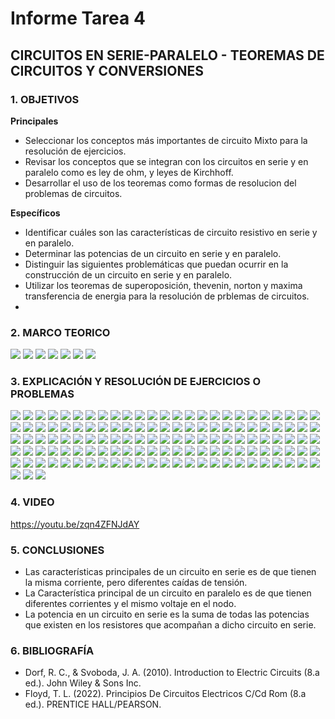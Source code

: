 # Informe Tarea 4
## CIRCUITOS EN SERIE-PARALELO - TEOREMAS DE CIRCUITOS Y CONVERSIONES
### 1. OBJETIVOS

**Principales**
- Seleccionar los conceptos más importantes de circuito Mixto para la resolución de ejercicios.
- Revisar los conceptos que se integran con los circuitos en serie y en paralelo como es ley de ohm, y leyes de Kirchhoff.
- Desarrollar el uso de los teoremas como formas de resolucion del problemas de circuitos.

**Específicos**

- Identificar cuáles son las características de circuito resistivo en serie y en paralelo.
- Determinar las potencias de un circuito en serie y en paralelo.
- Distinguir las siguientes problemáticas que puedan ocurrir en la construcción de un circuito en serie y en paralelo.
- Utilizar los teoremas de superoposición, thevenin, norton y maxima transferencia de energia para la resolución de prblemas de circuitos.
- 
### 2. MARCO TEORICO
![](https://github.com/SanchezMaiAndresSebastian/Tarea-4-/blob/main/Fotos/1.png)
![](https://github.com/SanchezMaiAndresSebastian/Tarea-4-/blob/main/Fotos/2.png)
![](https://github.com/SanchezMaiAndresSebastian/Tarea-4-/blob/main/Fotos/3.png)
![](https://github.com/SanchezMaiAndresSebastian/Tarea-4-/blob/main/Fotos/4.png)
![](https://github.com/SanchezMaiAndresSebastian/Tarea-4-/blob/main/Fotos/5.png)
![](https://github.com/SanchezMaiAndresSebastian/Tarea-4-/blob/main/Fotos/6.png)
![](https://github.com/SanchezMaiAndresSebastian/Tarea-4-/blob/main/Fotos/7.png)

### 3. EXPLICACIÓN Y RESOLUCIÓN DE EJERCICIOS O PROBLEMAS
![](https://github.com/SanchezMaiAndresSebastian/Tarea-4-/blob/main/Fotos/Tarea%204%20-%20Fund.%20de%20Circuitos%202022_001.png)
![](https://github.com/SanchezMaiAndresSebastian/Tarea-4-/blob/main/Fotos/Tarea%204%20-%20Fund.%20de%20Circuitos%202022_002.png)
![](https://github.com/SanchezMaiAndresSebastian/Tarea-4-/blob/main/Fotos/Tarea%204%20-%20Fund.%20de%20Circuitos%202022_003.png)
![](https://github.com/SanchezMaiAndresSebastian/Tarea-4-/blob/main/Fotos/Tarea%204%20-%20Fund.%20de%20Circuitos%202022_004.png)
![](https://github.com/SanchezMaiAndresSebastian/Tarea-4-/blob/main/Fotos/Tarea%204%20-%20Fund.%20de%20Circuitos%202022_005.png)
![](https://github.com/SanchezMaiAndresSebastian/Tarea-4-/blob/main/Fotos/Tarea%204%20-%20Fund.%20de%20Circuitos%202022_006.png)
![](https://github.com/SanchezMaiAndresSebastian/Tarea-4-/blob/main/Fotos/Tarea%204%20-%20Fund.%20de%20Circuitos%202022_007.png)
![](https://github.com/SanchezMaiAndresSebastian/Tarea-4-/blob/main/Fotos/Tarea%204%20-%20Fund.%20de%20Circuitos%202022_008.png)
![](https://github.com/SanchezMaiAndresSebastian/Tarea-4-/blob/main/Fotos/Tarea%204%20-%20Fund.%20de%20Circuitos%202022_009.png)
![](https://github.com/SanchezMaiAndresSebastian/Tarea-4-/blob/main/Fotos/Tarea%204%20-%20Fund.%20de%20Circuitos%202022_010.png)
![](https://github.com/SanchezMaiAndresSebastian/Tarea-4-/blob/main/Fotos/Tarea%204%20-%20Fund.%20de%20Circuitos%202022_011.png)
![](https://github.com/SanchezMaiAndresSebastian/Tarea-4-/blob/main/Fotos/Tarea%204%20-%20Fund.%20de%20Circuitos%202022_012.png)
![](https://github.com/SanchezMaiAndresSebastian/Tarea-4-/blob/main/Fotos/Tarea%204%20-%20Fund.%20de%20Circuitos%202022_013.png)
![](https://github.com/SanchezMaiAndresSebastian/Tarea-4-/blob/main/Fotos/Tarea%204%20-%20Fund.%20de%20Circuitos%202022_014.png)
![](https://github.com/SanchezMaiAndresSebastian/Tarea-4-/blob/main/Fotos/Tarea%204%20-%20Fund.%20de%20Circuitos%202022_015.png)
![](https://github.com/SanchezMaiAndresSebastian/Tarea-4-/blob/main/Fotos/Tarea%204%20-%20Fund.%20de%20Circuitos%202022_016.png)
![](https://github.com/SanchezMaiAndresSebastian/Tarea-4-/blob/main/Fotos/Tarea%204%20-%20Fund.%20de%20Circuitos%202022_017.png)
![](https://github.com/SanchezMaiAndresSebastian/Tarea-4-/blob/main/Fotos/Tarea%204%20-%20Fund.%20de%20Circuitos%202022_018.png)
![](https://github.com/SanchezMaiAndresSebastian/Tarea-4-/blob/main/Fotos/Tarea%204%20-%20Fund.%20de%20Circuitos%202022_019.png)
![](https://github.com/SanchezMaiAndresSebastian/Tarea-4-/blob/main/Fotos/Tarea%204%20-%20Fund.%20de%20Circuitos%202022_020.png)
![](https://github.com/SanchezMaiAndresSebastian/Tarea-4-/blob/main/Fotos/Tarea%204%20-%20Fund.%20de%20Circuitos%202022_021.png)
![](https://github.com/SanchezMaiAndresSebastian/Tarea-4-/blob/main/Fotos/Tarea%204%20-%20Fund.%20de%20Circuitos%202022_022.png)
![](https://github.com/SanchezMaiAndresSebastian/Tarea-4-/blob/main/Fotos/Tarea%204%20-%20Fund.%20de%20Circuitos%202022_023.png)
![](https://github.com/SanchezMaiAndresSebastian/Tarea-4-/blob/main/Fotos/Tarea%204%20-%20Fund.%20de%20Circuitos%202022_024.png)
![](https://github.com/SanchezMaiAndresSebastian/Tarea-4-/blob/main/Fotos/Tarea%204%20-%20Fund.%20de%20Circuitos%202022_025.png)
![](https://github.com/SanchezMaiAndresSebastian/Tarea-4-/blob/main/Fotos/Tarea%204%20-%20Fund.%20de%20Circuitos%202022_026.png)
![](https://github.com/SanchezMaiAndresSebastian/Tarea-4-/blob/main/Fotos/Tarea%204%20-%20Fund.%20de%20Circuitos%202022_027.png)
![](https://github.com/SanchezMaiAndresSebastian/Tarea-4-/blob/main/Fotos/Tarea%204%20-%20Fund.%20de%20Circuitos%202022_028.png)
![](https://github.com/SanchezMaiAndresSebastian/Tarea-4-/blob/main/Fotos/Tarea%204%20-%20Fund.%20de%20Circuitos%202022_029.png)
![](https://github.com/SanchezMaiAndresSebastian/Tarea-4-/blob/main/Fotos/Tarea%204%20-%20Fund.%20de%20Circuitos%202022_030.png)
![](https://github.com/SanchezMaiAndresSebastian/Tarea-4-/blob/main/Fotos/Tarea%204%20-%20Fund.%20de%20Circuitos%202022_031.png)
![](https://github.com/SanchezMaiAndresSebastian/Tarea-4-/blob/main/Fotos/Tarea%204%20-%20Fund.%20de%20Circuitos%202022_032.png)
![](https://github.com/SanchezMaiAndresSebastian/Tarea-4-/blob/main/Fotos/Tarea%204%20-%20Fund.%20de%20Circuitos%202022_033.png)
![](https://github.com/SanchezMaiAndresSebastian/Tarea-4-/blob/main/Fotos/Tarea%204%20-%20Fund.%20de%20Circuitos%202022_034.png)
![](https://github.com/SanchezMaiAndresSebastian/Tarea-4-/blob/main/Fotos/Tarea%204%20-%20Fund.%20de%20Circuitos%202022_035.png)
![](https://github.com/SanchezMaiAndresSebastian/Tarea-4-/blob/main/Fotos/Tarea%204%20-%20Fund.%20de%20Circuitos%202022_036.png)
![](https://github.com/SanchezMaiAndresSebastian/Tarea-4-/blob/main/Fotos/Tarea%204%20-%20Fund.%20de%20Circuitos%202022_037.png)
![](https://github.com/SanchezMaiAndresSebastian/Tarea-4-/blob/main/Fotos/Tarea%204%20-%20Fund.%20de%20Circuitos%202022_038.png)
![](https://github.com/SanchezMaiAndresSebastian/Tarea-4-/blob/main/Fotos/Tarea%204%20-%20Fund.%20de%20Circuitos%202022_039.png)
![](https://github.com/SanchezMaiAndresSebastian/Tarea-4-/blob/main/Fotos/Tarea%204%20-%20Fund.%20de%20Circuitos%202022_040.png)
![](https://github.com/SanchezMaiAndresSebastian/Tarea-4-/blob/main/Fotos/Tarea%204%20-%20Fund.%20de%20Circuitos%202022_001.png)
![](https://github.com/SanchezMaiAndresSebastian/Tarea-4-/blob/main/Fotos/Tarea%204%20-%20Fund.%20de%20Circuitos%202022_001.png)
![](https://github.com/SanchezMaiAndresSebastian/Tarea-4-/blob/main/Fotos/Tarea%204%20-%20Fund.%20de%20Circuitos%202022_001.png)
![](https://github.com/SanchezMaiAndresSebastian/Tarea-4-/blob/main/Fotos/Tarea%204%20-%20Fund.%20de%20Circuitos%202022_001.png)
![](https://github.com/SanchezMaiAndresSebastian/Tarea-4-/blob/main/Fotos/Tarea%204%20-%20Fund.%20de%20Circuitos%202022_001.png)
![](https://github.com/SanchezMaiAndresSebastian/Tarea-4-/blob/main/Fotos/Tarea%204%20-%20Fund.%20de%20Circuitos%202022_001.png)
![](https://github.com/SanchezMaiAndresSebastian/Tarea-4-/blob/main/Fotos/Tarea%204%20-%20Fund.%20de%20Circuitos%202022_001.png)
![](https://github.com/SanchezMaiAndresSebastian/Tarea-4-/blob/main/Fotos/Tarea%204%20-%20Fund.%20de%20Circuitos%202022_001.png)
![](https://github.com/SanchezMaiAndresSebastian/Tarea-4-/blob/main/Fotos/Tarea%204%20-%20Fund.%20de%20Circuitos%202022_001.png)
![](https://github.com/SanchezMaiAndresSebastian/Tarea-4-/blob/main/Fotos/Tarea%204%20-%20Fund.%20de%20Circuitos%202022_001.png)
![](https://github.com/SanchezMaiAndresSebastian/Tarea-4-/blob/main/Fotos/Tarea%204%20-%20Fund.%20de%20Circuitos%202022_001.png)
![](https://github.com/SanchezMaiAndresSebastian/Tarea-4-/blob/main/Fotos/Tarea%204%20-%20Fund.%20de%20Circuitos%202022_001.png)
![](https://github.com/SanchezMaiAndresSebastian/Tarea-4-/blob/main/Fotos/Tarea%204%20-%20Fund.%20de%20Circuitos%202022_001.png)
![](https://github.com/SanchezMaiAndresSebastian/Tarea-4-/blob/main/Fotos/Tarea%204%20-%20Fund.%20de%20Circuitos%202022_001.png)
![](https://github.com/SanchezMaiAndresSebastian/Tarea-4-/blob/main/Fotos/Tarea%204%20-%20Fund.%20de%20Circuitos%202022_001.png)
![](https://github.com/SanchezMaiAndresSebastian/Tarea-4-/blob/main/Fotos/Tarea%204%20-%20Fund.%20de%20Circuitos%202022_001.png)
![](https://github.com/SanchezMaiAndresSebastian/Tarea-4-/blob/main/Fotos/Tarea%204%20-%20Fund.%20de%20Circuitos%202022_001.png)
![](https://github.com/SanchezMaiAndresSebastian/Tarea-4-/blob/main/Fotos/Tarea%204%20-%20Fund.%20de%20Circuitos%202022_001.png)
![](https://github.com/SanchezMaiAndresSebastian/Tarea-4-/blob/main/Fotos/Tarea%204%20-%20Fund.%20de%20Circuitos%202022_001.png)
![](https://github.com/SanchezMaiAndresSebastian/Tarea-4-/blob/main/Fotos/Tarea%204%20-%20Fund.%20de%20Circuitos%202022_001.png)
![](https://github.com/SanchezMaiAndresSebastian/Tarea-4-/blob/main/Fotos/Tarea%204%20-%20Fund.%20de%20Circuitos%202022_001.png)
![](https://github.com/SanchezMaiAndresSebastian/Tarea-4-/blob/main/Fotos/Tarea%204%20-%20Fund.%20de%20Circuitos%202022_001.png)
![](https://github.com/SanchezMaiAndresSebastian/Tarea-4-/blob/main/Fotos/Tarea%204%20-%20Fund.%20de%20Circuitos%202022_001.png)
![](https://github.com/SanchezMaiAndresSebastian/Tarea-4-/blob/main/Fotos/Tarea%204%20-%20Fund.%20de%20Circuitos%202022_001.png)
![](https://github.com/SanchezMaiAndresSebastian/Tarea-4-/blob/main/Fotos/Tarea%204%20-%20Fund.%20de%20Circuitos%202022_001.png)
![](https://github.com/SanchezMaiAndresSebastian/Tarea-4-/blob/main/Fotos/Tarea%204%20-%20Fund.%20de%20Circuitos%202022_001.png)
![](https://github.com/SanchezMaiAndresSebastian/Tarea-4-/blob/main/Fotos/Tarea%204%20-%20Fund.%20de%20Circuitos%202022_001.png)
![](https://github.com/SanchezMaiAndresSebastian/Tarea-4-/blob/main/Fotos/Tarea%204%20-%20Fund.%20de%20Circuitos%202022_001.png)
![](https://github.com/SanchezMaiAndresSebastian/Tarea-4-/blob/main/Fotos/Tarea%204%20-%20Fund.%20de%20Circuitos%202022_001.png)
![](https://github.com/SanchezMaiAndresSebastian/Tarea-4-/blob/main/Fotos/Tarea%204%20-%20Fund.%20de%20Circuitos%202022_001.png)
![](https://github.com/SanchezMaiAndresSebastian/Tarea-4-/blob/main/Fotos/Tarea%204%20-%20Fund.%20de%20Circuitos%202022_001.png)
![](https://github.com/SanchezMaiAndresSebastian/Tarea-4-/blob/main/Fotos/Tarea%204%20-%20Fund.%20de%20Circuitos%202022_001.png)
![](https://github.com/SanchezMaiAndresSebastian/Tarea-4-/blob/main/Fotos/Tarea%204%20-%20Fund.%20de%20Circuitos%202022_001.png)
![](https://github.com/SanchezMaiAndresSebastian/Tarea-4-/blob/main/Fotos/Tarea%204%20-%20Fund.%20de%20Circuitos%202022_001.png)
![](https://github.com/SanchezMaiAndresSebastian/Tarea-4-/blob/main/Fotos/Tarea%204%20-%20Fund.%20de%20Circuitos%202022_001.png)
![](https://github.com/SanchezMaiAndresSebastian/Tarea-4-/blob/main/Fotos/Tarea%204%20-%20Fund.%20de%20Circuitos%202022_001.png)
![](https://github.com/SanchezMaiAndresSebastian/Tarea-4-/blob/main/Fotos/Tarea%204%20-%20Fund.%20de%20Circuitos%202022_001.png)
![](https://github.com/SanchezMaiAndresSebastian/Tarea-4-/blob/main/Fotos/Tarea%204%20-%20Fund.%20de%20Circuitos%202022_001.png)
![](https://github.com/SanchezMaiAndresSebastian/Tarea-4-/blob/main/Fotos/Tarea%204%20-%20Fund.%20de%20Circuitos%202022_001.png)
![](https://github.com/SanchezMaiAndresSebastian/Tarea-4-/blob/main/Fotos/Tarea%204%20-%20Fund.%20de%20Circuitos%202022_001.png)
![](https://github.com/SanchezMaiAndresSebastian/Tarea-4-/blob/main/Fotos/Tarea%204%20-%20Fund.%20de%20Circuitos%202022_001.png)
![](https://github.com/SanchezMaiAndresSebastian/Tarea-4-/blob/main/Fotos/Tarea%204%20-%20Fund.%20de%20Circuitos%202022_001.png)
![](https://github.com/SanchezMaiAndresSebastian/Tarea-4-/blob/main/Fotos/Tarea%204%20-%20Fund.%20de%20Circuitos%202022_001.png)
![](https://github.com/SanchezMaiAndresSebastian/Tarea-4-/blob/main/Fotos/Tarea%204%20-%20Fund.%20de%20Circuitos%202022_001.png)
![](https://github.com/SanchezMaiAndresSebastian/Tarea-4-/blob/main/Fotos/Tarea%204%20-%20Fund.%20de%20Circuitos%202022_001.png)
![](https://github.com/SanchezMaiAndresSebastian/Tarea-4-/blob/main/Fotos/Tarea%204%20-%20Fund.%20de%20Circuitos%202022_001.png)
![](https://github.com/SanchezMaiAndresSebastian/Tarea-4-/blob/main/Fotos/Tarea%204%20-%20Fund.%20de%20Circuitos%202022_001.png)
![](https://github.com/SanchezMaiAndresSebastian/Tarea-4-/blob/main/Fotos/Tarea%204%20-%20Fund.%20de%20Circuitos%202022_001.png)
![](https://github.com/SanchezMaiAndresSebastian/Tarea-4-/blob/main/Fotos/Tarea%204%20-%20Fund.%20de%20Circuitos%202022_001.png)
![](https://github.com/SanchezMaiAndresSebastian/Tarea-4-/blob/main/Fotos/Tarea%204%20-%20Fund.%20de%20Circuitos%202022_001.png)
![](https://github.com/SanchezMaiAndresSebastian/Tarea-4-/blob/main/Fotos/Tarea%204%20-%20Fund.%20de%20Circuitos%202022_001.png)
![](https://github.com/SanchezMaiAndresSebastian/Tarea-4-/blob/main/Fotos/Tarea%204%20-%20Fund.%20de%20Circuitos%202022_001.png)
![](https://github.com/SanchezMaiAndresSebastian/Tarea-4-/blob/main/Fotos/Tarea%204%20-%20Fund.%20de%20Circuitos%202022_001.png)
![](https://github.com/SanchezMaiAndresSebastian/Tarea-4-/blob/main/Fotos/Tarea%204%20-%20Fund.%20de%20Circuitos%202022_001.png)
![](https://github.com/SanchezMaiAndresSebastian/Tarea-4-/blob/main/Fotos/Tarea%204%20-%20Fund.%20de%20Circuitos%202022_001.png)
![](https://github.com/SanchezMaiAndresSebastian/Tarea-4-/blob/main/Fotos/Tarea%204%20-%20Fund.%20de%20Circuitos%202022_001.png)
![](https://github.com/SanchezMaiAndresSebastian/Tarea-4-/blob/main/Fotos/Tarea%204%20-%20Fund.%20de%20Circuitos%202022_001.png)
![](https://github.com/SanchezMaiAndresSebastian/Tarea-4-/blob/main/Fotos/Tarea%204%20-%20Fund.%20de%20Circuitos%202022_001.png)
![](https://github.com/SanchezMaiAndresSebastian/Tarea-4-/blob/main/Fotos/Tarea%204%20-%20Fund.%20de%20Circuitos%202022_001.png)
![](https://github.com/SanchezMaiAndresSebastian/Tarea-4-/blob/main/Fotos/Tarea%204%20-%20Fund.%20de%20Circuitos%202022_001.png)
![](https://github.com/SanchezMaiAndresSebastian/Tarea-4-/blob/main/Fotos/Tarea%204%20-%20Fund.%20de%20Circuitos%202022_001.png)
![](https://github.com/SanchezMaiAndresSebastian/Tarea-4-/blob/main/Fotos/Tarea%204%20-%20Fund.%20de%20Circuitos%202022_001.png)
![](https://github.com/SanchezMaiAndresSebastian/Tarea-4-/blob/main/Fotos/Tarea%204%20-%20Fund.%20de%20Circuitos%202022_001.png)
![](https://github.com/SanchezMaiAndresSebastian/Tarea-4-/blob/main/Fotos/Tarea%204%20-%20Fund.%20de%20Circuitos%202022_001.png)
![](https://github.com/SanchezMaiAndresSebastian/Tarea-4-/blob/main/Fotos/Tarea%204%20-%20Fund.%20de%20Circuitos%202022_001.png)
![](https://github.com/SanchezMaiAndresSebastian/Tarea-4-/blob/main/Fotos/Tarea%204%20-%20Fund.%20de%20Circuitos%202022_001.png)
![](https://github.com/SanchezMaiAndresSebastian/Tarea-4-/blob/main/Fotos/Tarea%204%20-%20Fund.%20de%20Circuitos%202022_001.png)
![](https://github.com/SanchezMaiAndresSebastian/Tarea-4-/blob/main/Fotos/Tarea%204%20-%20Fund.%20de%20Circuitos%202022_001.png)
![](https://github.com/SanchezMaiAndresSebastian/Tarea-4-/blob/main/Fotos/Tarea%204%20-%20Fund.%20de%20Circuitos%202022_001.png)
![](https://github.com/SanchezMaiAndresSebastian/Tarea-4-/blob/main/Fotos/Tarea%204%20-%20Fund.%20de%20Circuitos%202022_001.png)
![](https://github.com/SanchezMaiAndresSebastian/Tarea-4-/blob/main/Fotos/Tarea%204%20-%20Fund.%20de%20Circuitos%202022_001.png)
![](https://github.com/SanchezMaiAndresSebastian/Tarea-4-/blob/main/Fotos/Tarea%204%20-%20Fund.%20de%20Circuitos%202022_001.png)
![](https://github.com/SanchezMaiAndresSebastian/Tarea-4-/blob/main/Fotos/Tarea%204%20-%20Fund.%20de%20Circuitos%202022_001.png)
![](https://github.com/SanchezMaiAndresSebastian/Tarea-4-/blob/main/Fotos/Tarea%204%20-%20Fund.%20de%20Circuitos%202022_001.png)
![](https://github.com/SanchezMaiAndresSebastian/Tarea-4-/blob/main/Fotos/Tarea%204%20-%20Fund.%20de%20Circuitos%202022_001.png)
![](https://github.com/SanchezMaiAndresSebastian/Tarea-4-/blob/main/Fotos/Tarea%204%20-%20Fund.%20de%20Circuitos%202022_001.png)
![](https://github.com/SanchezMaiAndresSebastian/Tarea-4-/blob/main/Fotos/Tarea%204%20-%20Fund.%20de%20Circuitos%202022_001.png)
![](https://github.com/SanchezMaiAndresSebastian/Tarea-4-/blob/main/Fotos/Tarea%204%20-%20Fund.%20de%20Circuitos%202022_001.png)
![](https://github.com/SanchezMaiAndresSebastian/Tarea-4-/blob/main/Fotos/Tarea%204%20-%20Fund.%20de%20Circuitos%202022_001.png)
![](https://github.com/SanchezMaiAndresSebastian/Tarea-4-/blob/main/Fotos/Tarea%204%20-%20Fund.%20de%20Circuitos%202022_001.png)
![](https://github.com/SanchezMaiAndresSebastian/Tarea-4-/blob/main/Fotos/Tarea%204%20-%20Fund.%20de%20Circuitos%202022_001.png)
![](https://github.com/SanchezMaiAndresSebastian/Tarea-4-/blob/main/Fotos/Tarea%204%20-%20Fund.%20de%20Circuitos%202022_001.png)
![](https://github.com/SanchezMaiAndresSebastian/Tarea-4-/blob/main/Fotos/Tarea%204%20-%20Fund.%20de%20Circuitos%202022_001.png)
![](https://github.com/SanchezMaiAndresSebastian/Tarea-4-/blob/main/Fotos/Tarea%204%20-%20Fund.%20de%20Circuitos%202022_001.png)
![](https://github.com/SanchezMaiAndresSebastian/Tarea-4-/blob/main/Fotos/Tarea%204%20-%20Fund.%20de%20Circuitos%202022_001.png)
![](https://github.com/SanchezMaiAndresSebastian/Tarea-4-/blob/main/Fotos/Tarea%204%20-%20Fund.%20de%20Circuitos%202022_001.png)
![](https://github.com/SanchezMaiAndresSebastian/Tarea-4-/blob/main/Fotos/Tarea%204%20-%20Fund.%20de%20Circuitos%202022_001.png)
![](https://github.com/SanchezMaiAndresSebastian/Tarea-4-/blob/main/Fotos/Tarea%204%20-%20Fund.%20de%20Circuitos%202022_001.png)



### 4. VIDEO

https://youtu.be/zqn4ZFNJdAY

### 5. CONCLUSIONES

- Las características principales de un circuito en serie es de que tienen la misma corriente, pero diferentes caídas de tensión.
- La Característica principal de un circuito en paralelo es de que tienen diferentes corrientes y el mismo voltaje en el nodo.
- La potencia en un circuito en serie es la suma de todas las potencias que existen en los resistores que acompañan a dicho circuito en serie.

### 6. BIBLIOGRAFÍA

- Dorf, R. C., & Svoboda, J. A. (2010). Introduction to Electric Circuits (8.a ed.). John Wiley & Sons Inc.
- Floyd, T. L. (2022). Principios De Circuitos Electricos C/Cd Rom (8.a ed.). PRENTICE HALL/PEARSON.
